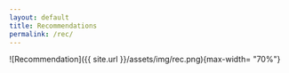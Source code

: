 ```yaml
---
layout: default
title: Recommendations
permalink: /rec/
---
```

![Recommendation]({{ site.url }}/assets/img/rec.png){max-width= "70%"}
